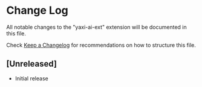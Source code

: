 # Change Log

All notable changes to the "yaxi-ai-ext" extension will be documented in this file.

Check [Keep a Changelog](http://keepachangelog.com/) for recommendations on how to structure this file.

## [Unreleased]

- Initial release